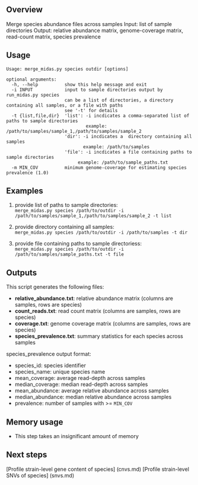 ## Overview
Merge species abundance files across samples
Input: list of sample directories
Output: relative abundance matrix, genome-coverage matrix, read-count matrix, species prevalence

## Usage
```
Usage: merge_midas.py species outdir [options]

optional arguments:
  -h, --help          show this help message and exit
  -i INPUT            input to sample directories output by run_midas.py species
                      can be a list of directories, a directory containing all samples, or a file with paths
                      see '-t' for details
  -t {list,file,dir}  'list': -i incdicates a comma-separated list of paths to sample directories
                              example: /path/to/samples/sample_1,/path/to/samples/sample_2
                      'dir': -i incdicates a  directory containing all samples
                             example: /path/to/samples
                      'file': -i incdicates a file containing paths to sample directories
                      	   example: /path/to/sample_paths.txt
  -m MIN_COV          minimum genome-coverage for estimating species prevalence (1.0)
```

## Examples

1) provide list of paths to sample directories:  
`merge_midas.py species /path/to/outdir -i /path/to/samples/sample_1,/path/to/samples/sample_2 -t list`  

2) provide directory containing all samples:  
`merge_midas.py species /path/to/outdir -i /path/to/samples -t dir`  

3) provide file containing paths to sample directoriess:  
`merge_midas.py species /path/to/outdir -i /path/to/samples/sample_paths.txt -t file`  

## Outputs
This script generates the following files:  

* **relative_abundance.txt**: relative abundance matrix (columns are samples, rows are species)
* **count_reads.txt**: read count matrix (columns are samples, rows are species)
* **coverage.txt**: genome coverage matrix (columns are samples, rows are species)
* **species_prevalence.txt**: summary statistics for each species across samples

species_prevalence output format:

* species_id: species identifier      
* species_name: unique species name    
* mean_coverage: average read-depth across samples   
* median_coverage: median read-depth across samples 
* mean_abundance: average relative abundance across samples  
* median_abundance: median relative abundance across samples        
* prevalence: number of samples with >= `MIN_COV`

## Memory usage
* This step takes an insignificant amount of memory  

## Next steps
[Profile strain-level gene content of species] (cnvs.md)
[Profile strain-level SNVs of species] (snvs.md)

